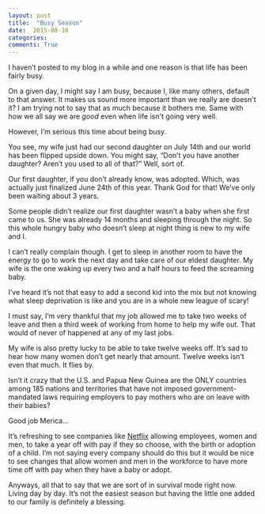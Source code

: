 ```yaml
---
layout: post
title:  "Busy Season"
date:  2015-08-10
categories:
comments: True
---
```


I haven’t posted to my blog in a while and one reason is that life has been fairly busy.

On a given day, I might say I am busy, because I, like many others, default to that answer. It makes us sound more important than we really are doesn't it? I am trying not to say that as much because it bothers me. Same with how we all say we are *good* even when life isn't going very well.

However, I’m serious this time about being busy.

You see, my wife just had our second daughter on July 14th and our world has been flipped upside down. You might say, “Don’t you have another daughter? Aren’t you used to all of that?” Well, sort of.

Our first daughter, if you don’t already know, was adopted. Which, was actually just finalized June 24th of this year. Thank God for that! We’ve only been waiting about 3 years.

Some people didn’t realize our first daughter wasn’t a baby when she first came to us. She was already 14 months and sleeping through the night. So this whole hungry baby who doesn’t sleep at night thing is new to my wife and I.

I can’t really complain though. I get to sleep in another room to have the energy to go to work the next day and take care of our eldest daughter. My wife is the one waking up every two and a half hours to feed the screaming baby.

I’ve heard it’s not that easy to add a second kid into the mix but not knowing what sleep deprivation is like and you are in a whole new league of scary!

I must say, I’m very thankful that my job allowed me to take two weeks of leave and then a third week of working from home to help my wife out. That would of never of happened at any of my last jobs.

My wife is also pretty lucky to be able to take twelve weeks off. It’s sad to hear how many women don’t get nearly that amount. Twelve weeks isn’t even that much. It flies by.

Isn’t it crazy that the U.S. and Papua New Guinea are the ONLY countries among 185 nations and territories that have not imposed government-mandated laws requiring employers to pay mothers who are on leave with their babies?

Good job Merica...

It’s refreshing to see companies like [Netflix](http://www.theatlantic.com/business/archive/2015/08/netflix-parental-leave/400541/) allowing employees, women and men, to take a year off with pay if they so choose, with the birth or adoption of a child. I’m not saying every company should do this but it would be nice to see changes that allow women and men in the workforce to have more time off with pay when they have a baby or adopt.

Anyways, all that to say that we are sort of in survival mode right now. Living day by day. It’s not the easiest season but having the little one added to our family is definitely a blessing.
